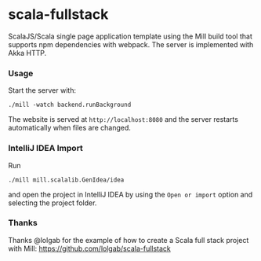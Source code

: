 # scala-fullstack

ScalaJS/Scala single page application template using the Mill build tool that supports npm dependencies with webpack. The server is implemented with Akka HTTP.

### Usage
Start the server with:
```
./mill -watch backend.runBackground
```

The website is served at `http://localhost:8080` and the server restarts automatically when files are changed.

### IntelliJ IDEA Import
Run
```
./mill mill.scalalib.GenIdea/idea
```
and open the project in IntelliJ IDEA by using the `Open or import` option and selecting the project folder.

### Thanks
Thanks @lolgab for the example of how to create a Scala full stack project with Mill: https://github.com/lolgab/scala-fullstack
